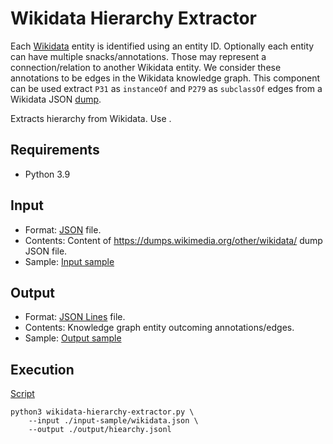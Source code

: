 # Wikidata Hierarchy Extractor
Each [Wikidata](https://www.wikidata.org/) entity is identified using an entity
ID. Optionally each entity can have multiple snacks/annotations. Those may 
represent a connection/relation to another Wikidata entity. We consider these
annotations to be edges in the Wikidata knowledge graph. This component can be
used extract ```P31``` as ```instanceOf``` and ```P279``` as ```subclassOf```
edges from a Wikidata JSON 
[dump](https://dumps.wikimedia.org/other/wikidata/20181217.json.gz).

Extracts hierarchy from Wikidata. Use . 

## Requirements
- Python 3.9

## Input
- Format: [JSON](https://www.json.org/) file.
- Contents: Content of https://dumps.wikimedia.org/other/wikidata/ dump JSON file.
- Sample: [Input sample](input-sample/wikidata.json)

## Output
- Format: [JSON Lines](https://jsonlines.org/) file.
- Contents: Knowledge graph entity outcoming annotations/edges.
- Sample: [Output sample](output-sample/hierarchy.jsonl)

## Execution
[Script](script)
```shell
python3 wikidata-hierarchy-extractor.py \
    --input ./input-sample/wikidata.json \
    --output ./output/hiearchy.jsonl
```
